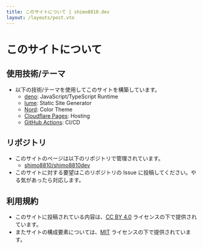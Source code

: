 ```yaml
---
title: このサイトについて | shimo8810.dev
layout: /layouts/post.vto
---
```


# このサイトについて

## 使用技術/テーマ

- 以下の技術/テーマを使用してこのサイトを構築しています。
  - [deno](https://deno.com/): JavaScript/TypeScript Runtime
  - [lume](https://lume.land/): Static Site Generator
  - [Nord](https://www.nordtheme.com/): Color Theme
  - [Cloudflare Pages](https://pages.cloudflare.com/): Hosting
  - [GitHub Actions](https://docs.github.com/actions): CI/CD

## リポジトリ

- このサイトのページは以下のリポジトリで管理されています。
  - [shimo8810/shimo8810dev](https://github.com/shimo8810/shimo8810dev)
- このサイトに対する要望はこのリポジトリの Issue に投稿してください。やる気があったら対応します。

## 利用規約

- このサイトに投稿されている内容は、[CC BY 4.0](https://creativecommons.org/licenses/by/4.0/) ライセンスの下で提供されています。
- またサイトの構成要素については、[MIT](https://opensource.org/licenses/MIT) ライセンスの下で提供されています。
